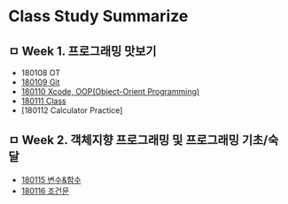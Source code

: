 # Class Study Summarize


## ㅁ Week 1. 프로그래밍 맛보기
* 180108 OT
* [180109 Git](https://github.com/starfg/ParkSungEun_iOS_School6/blob/master/Class/180109/180109.md)
* [180110 Xcode, OOP(Object-Orient Programming)](https://github.com/starfg/ParkSungEun_iOS_School6/blob/master/Class/180110/180110.md)
* [180111 Class](https://github.com/starfg/ParkSungEun_iOS_School6/blob/master/Class/180111/180111.md)
* [180112 Calculator Practice]


## ㅁ Week 2. 객체지향 프로그래밍 및 프로그래밍 기초/숙달
* [180115 변수&함수](https://github.com/starfg/ParkSungEun_iOS_School6/blob/master/Class/180115/180115.md)
* [180116 조건문](/Users/ssungnni/ParkSungEun_iOS_School6/Class/180116/180116.md)
